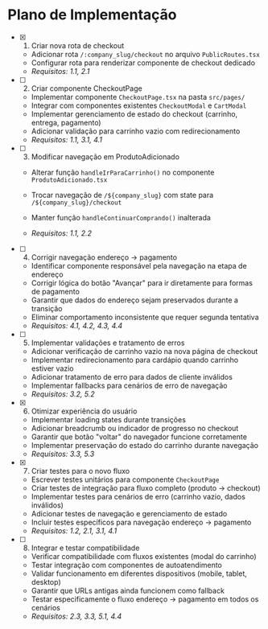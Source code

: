 # Plano de Implementação

- [x] 1. Criar nova rota de checkout


  - Adicionar rota `/:company_slug/checkout` no arquivo `PublicRoutes.tsx`
  - Configurar rota para renderizar componente de checkout dedicado
  - _Requisitos: 1.1, 2.1_


- [ ] 2. Criar componente CheckoutPage
  - Implementar componente `CheckoutPage.tsx` na pasta `src/pages/`
  - Integrar com componentes existentes `CheckoutModal` e `CartModal`
  - Implementar gerenciamento de estado do checkout (carrinho, entrega, pagamento)
  - Adicionar validação para carrinho vazio com redirecionamento
  - _Requisitos: 1.1, 3.1, 4.1_



- [ ] 3. Modificar navegação em ProdutoAdicionado
  - Alterar função `handleIrParaCarrinho()` no componente `ProdutoAdicionado.tsx`

  - Trocar navegação de `/${company_slug}` com state para `/${company_slug}/checkout`
  - Manter função `handleContinuarComprando()` inalterada
  - _Requisitos: 1.1, 2.2_

- [ ] 4. Corrigir navegação endereço → pagamento
  - Identificar componente responsável pela navegação na etapa de endereço
  - Corrigir lógica do botão "Avançar" para ir diretamente para formas de pagamento
  - Garantir que dados do endereço sejam preservados durante a transição
  - Eliminar comportamento inconsistente que requer segunda tentativa
  - _Requisitos: 4.1, 4.2, 4.3, 4.4_

- [ ] 5. Implementar validações e tratamento de erros
  - Adicionar verificação de carrinho vazio na nova página de checkout
  - Implementar redirecionamento para cardápio quando carrinho estiver vazio
  - Adicionar tratamento de erro para dados de cliente inválidos
  - Implementar fallbacks para cenários de erro de navegação
  - _Requisitos: 3.2, 5.2_

- [x] 6. Otimizar experiência do usuário
  - Implementar loading states durante transições
  - Adicionar breadcrumb ou indicador de progresso no checkout
  - Garantir que botão "voltar" do navegador funcione corretamente
  - Implementar preservação do estado do carrinho durante navegação
  - _Requisitos: 3.3, 5.3_

- [x] 7. Criar testes para o novo fluxo
  - Escrever testes unitários para componente `CheckoutPage`
  - Criar testes de integração para fluxo completo (produto → checkout)
  - Implementar testes para cenários de erro (carrinho vazio, dados inválidos)
  - Adicionar testes de navegação e gerenciamento de estado
  - Incluir testes específicos para navegação endereço → pagamento
  - _Requisitos: 1.2, 2.1, 3.1, 4.1_

- [ ] 8. Integrar e testar compatibilidade
  - Verificar compatibilidade com fluxos existentes (modal do carrinho)
  - Testar integração com componentes de autoatendimento
  - Validar funcionamento em diferentes dispositivos (mobile, tablet, desktop)
  - Garantir que URLs antigas ainda funcionem como fallback
  - Testar especificamente o fluxo endereço → pagamento em todos os cenários
  - _Requisitos: 2.3, 3.3, 5.1, 4.4_